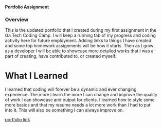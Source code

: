 ####   Portfolio Assignment
### Overview 


This is the updated portfolio that I created during my first assignment in the Ga Tech Coding Camp.  I will keep a running tab of my progress and coding activity here for future employment.  Adding links to things I have created and some top homework assignments will be how it starts. Then as I grow as a developer I will be able to showcase more detailed works that I was a part of creating, have contributed to, or created myself.   




# What I Learned 

I learned that coding will forever be a dynamic and ever changing experience.  The more I learn the more I can change and improve the quality of work I can showcase and output for clients.  I learned how to style some more basics and that my resume needs a lot more work than I had to put into it.  This will also be something I can always improve on. 





[portfolio link](https://haru2727.github.io/myResponsivePortfolio/)